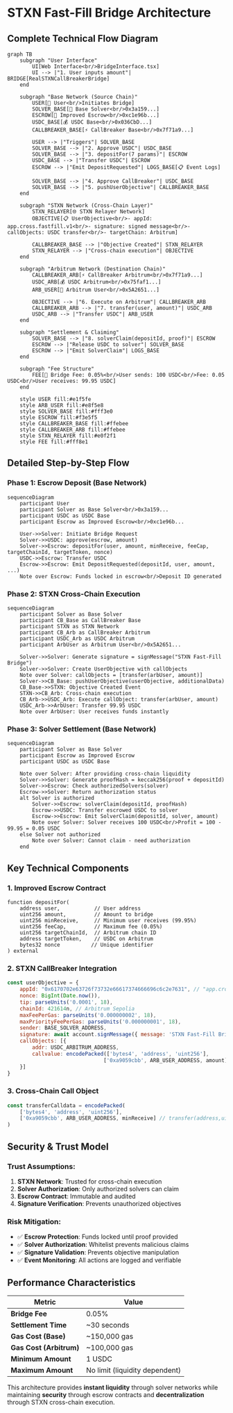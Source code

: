 # STXN Fast-Fill Bridge Architecture

## Complete Technical Flow Diagram

```mermaid
graph TB
    subgraph "User Interface"
        UI[Web Interface<br/>BridgeInterface.tsx]
        UI --> |"1. User inputs amount"| BRIDGE[RealSTXNCallBreakerBridge]
    end

    subgraph "Base Network (Source Chain)"
        USER[👤 User<br/>Initiates Bridge]
        SOLVER_BASE[🔧 Base Solver<br/>0x3a159...]
        ESCROW[🏦 Improved Escrow<br/>0xc1e96b...]
        USDC_BASE[💰 USDC Base<br/>0x036CbD...]
        CALLBREAKER_BASE[⚡ CallBreaker Base<br/>0x7f71a9...]
        
        USER --> |"Triggers"| SOLVER_BASE
        SOLVER_BASE --> |"2. Approve USDC"| USDC_BASE
        SOLVER_BASE --> |"3. depositFor(7 params)"| ESCROW
        USDC_BASE --> |"Transfer USDC"| ESCROW
        ESCROW --> |"Emit DepositRequested"| LOGS_BASE[📋 Event Logs]
        
        SOLVER_BASE --> |"4. Approve CallBreaker"| USDC_BASE
        SOLVER_BASE --> |"5. pushUserObjective"| CALLBREAKER_BASE
    end

    subgraph "STXN Network (Cross-Chain Layer)"
        STXN_RELAYER[🌐 STXN Relayer Network]
        OBJECTIVE[📋 UserObjective<br/>- appId: app.cross.fastfill.v1<br/>- signature: signed message<br/>- callObjects: USDC transfer<br/>- targetChain: Arbitrum]
        
        CALLBREAKER_BASE --> |"Objective Created"| STXN_RELAYER
        STXN_RELAYER --> |"Cross-chain execution"| OBJECTIVE
    end

    subgraph "Arbitrum Network (Destination Chain)"
        CALLBREAKER_ARB[⚡ CallBreaker Arbitrum<br/>0x7f71a9...]
        USDC_ARB[💰 USDC Arbitrum<br/>0x75faf1...]
        ARB_USER[👤 Arbitrum User<br/>0x5A2651...]
        
        OBJECTIVE --> |"6. Execute on Arbitrum"| CALLBREAKER_ARB
        CALLBREAKER_ARB --> |"7. transfer(user, amount)"| USDC_ARB
        USDC_ARB --> |"Transfer USDC"| ARB_USER
    end

    subgraph "Settlement & Claiming"
        SOLVER_BASE --> |"8. solverClaim(depositId, proof)"| ESCROW
        ESCROW --> |"Release USDC to solver"| SOLVER_BASE
        ESCROW --> |"Emit SolverClaim"| LOGS_BASE
    end

    subgraph "Fee Structure"
        FEE[💸 Bridge Fee: 0.05%<br/>User sends: 100 USDC<br/>Fee: 0.05 USDC<br/>User receives: 99.95 USDC]
    end

    style USER fill:#e1f5fe
    style ARB_USER fill:#e8f5e8
    style SOLVER_BASE fill:#fff3e0
    style ESCROW fill:#f3e5f5
    style CALLBREAKER_BASE fill:#ffebee
    style CALLBREAKER_ARB fill:#ffebee
    style STXN_RELAYER fill:#e0f2f1
    style FEE fill:#fff8e1
```

## Detailed Step-by-Step Flow

### Phase 1: Escrow Deposit (Base Network)
```mermaid
sequenceDiagram
    participant User
    participant Solver as Base Solver<br/>0x3a159...
    participant USDC as USDC Base
    participant Escrow as Improved Escrow<br/>0xc1e96b...
    
    User->>Solver: Initiate Bridge Request
    Solver->>USDC: approve(escrow, amount)
    Solver->>Escrow: depositFor(user, amount, minReceive, feeCap, targetChainId, targetToken, nonce)
    USDC->>Escrow: Transfer USDC
    Escrow->>Escrow: Emit DepositRequested(depositId, user, amount, ...)
    Note over Escrow: Funds locked in escrow<br/>Deposit ID generated
```

### Phase 2: STXN Cross-Chain Execution
```mermaid
sequenceDiagram
    participant Solver as Base Solver
    participant CB_Base as CallBreaker Base
    participant STXN as STXN Network
    participant CB_Arb as CallBreaker Arbitrum
    participant USDC_Arb as USDC Arbitrum
    participant ArbUser as Arbitrum User<br/>0x5A2651...
    
    Solver->>Solver: Generate signature = signMessage("STXN Fast-Fill Bridge")
    Solver->>Solver: Create UserObjective with callObjects
    Note over Solver: callObjects = [transfer(arbUser, amount)]
    Solver->>CB_Base: pushUserObjective(userObjective, additionalData)
    CB_Base->>STXN: Objective Created Event
    STXN->>CB_Arb: Cross-chain execution
    CB_Arb->>USDC_Arb: Execute callObject: transfer(arbUser, amount)
    USDC_Arb->>ArbUser: Transfer 99.95 USDC
    Note over ArbUser: User receives funds instantly
```

### Phase 3: Solver Settlement (Base Network)
```mermaid
sequenceDiagram
    participant Solver as Base Solver
    participant Escrow as Improved Escrow
    participant USDC as USDC Base
    
    Note over Solver: After providing cross-chain liquidity
    Solver->>Solver: Generate proofHash = keccak256(proof + depositId)
    Solver->>Escrow: Check authorizedSolvers(solver)
    Escrow->>Solver: Return authorization status
    alt Solver is authorized
        Solver->>Escrow: solverClaim(depositId, proofHash)
        Escrow->>USDC: Transfer escrowed USDC to solver
        Escrow->>Escrow: Emit SolverClaim(depositId, solver, amount)
        Note over Solver: Solver receives 100 USDC<br/>Profit = 100 - 99.95 = 0.05 USDC
    else Solver not authorized
        Note over Solver: Cannot claim - need authorization
    end
```

## Key Technical Components

### 1. **Improved Escrow Contract**
```solidity
function depositFor(
    address user,           // User address
    uint256 amount,         // Amount to bridge
    uint256 minReceive,     // Minimum user receives (99.95%)
    uint256 feeCap,         // Maximum fee (0.05%)
    uint256 targetChainId,  // Arbitrum chain ID
    address targetToken,    // USDC on Arbitrum
    bytes32 nonce          // Unique identifier
) external
```

### 2. **STXN CallBreaker Integration**
```javascript
const userObjective = {
    appId: "0x6170702e63726f73732e66617374666696c6c2e7631", // "app.cross.fastfill.v1"
    nonce: BigInt(Date.now()),
    tip: parseUnits('0.0001', 18),
    chainId: 421614n, // Arbitrum Sepolia
    maxFeePerGas: parseUnits('0.000000002', 18),
    maxPriorityFeePerGas: parseUnits('0.000000001', 18),
    sender: BASE_SOLVER_ADDRESS,
    signature: await account.signMessage({ message: 'STXN Fast-Fill Bridge' }),
    callObjects: [{
        addr: USDC_ARBITRUM_ADDRESS,
        callvalue: encodePacked(['bytes4', 'address', 'uint256'], 
                               ['0xa9059cbb', ARB_USER_ADDRESS, amount])
    }]
}
```

### 3. **Cross-Chain Call Object**
```javascript
const transferCalldata = encodePacked(
    ['bytes4', 'address', 'uint256'],
    ['0xa9059cbb', ARB_USER_ADDRESS, minReceive] // transfer(address,uint256)
)
```

## Security & Trust Model

### **Trust Assumptions:**
1. **STXN Network**: Trusted for cross-chain execution
2. **Solver Authorization**: Only authorized solvers can claim
3. **Escrow Contract**: Immutable and audited
4. **Signature Verification**: Prevents unauthorized objectives

### **Risk Mitigation:**
- ✅ **Escrow Protection**: Funds locked until proof provided
- ✅ **Solver Authorization**: Whitelist prevents malicious claims  
- ✅ **Signature Validation**: Prevents objective manipulation
- ✅ **Event Monitoring**: All actions are logged and verifiable

## Performance Characteristics

| Metric | Value |
|--------|-------|
| **Bridge Fee** | 0.05% |
| **Settlement Time** | ~30 seconds |
| **Gas Cost (Base)** | ~150,000 gas |
| **Gas Cost (Arbitrum)** | ~100,000 gas |
| **Minimum Amount** | 1 USDC |
| **Maximum Amount** | No limit (liquidity dependent) |

This architecture provides **instant liquidity** through solver networks while maintaining **security** through escrow contracts and **decentralization** through STXN cross-chain execution.
